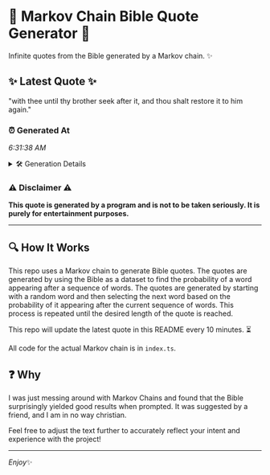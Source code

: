# 📖 Markov Chain Bible Quote Generator 📖

Infinite quotes from the Bible generated by a Markov chain. ✨

## ✨ Latest Quote ✨
"with thee until thy brother seek after it, and thou shalt restore it to him again."

### ⏰ Generated At
*6:31:38 AM*

<details>
    <summary>🛠️ Generation Details</summary>
    <p>
        <strong>🌱 Seed:</strong> with<br>
        <strong>🔄 Iterations:</strong> 15<br>
        <strong>📜 Context History:</strong><br>[ with ]: thee<br>[ with, thee ]: until<br>[ with, thee, until ]: thy<br>[ with, thee, until, thy ]: brother<br>[ with, thee, until, thy, brother ]: seek<br>[ with, thee, until, thy, brother, seek ]: after<br>[ thee, until, thy, brother, seek, after ]: it,<br>[ until, thy, brother, seek, after, it, ]: and<br>[ thy, brother, seek, after, it,, and ]: thou<br>[ brother, seek, after, it,, and, thou ]: shalt<br>[ seek, after, it,, and, thou, shalt ]: restore<br>[ after, it,, and, thou, shalt, restore ]: it<br>[ it,, and, thou, shalt, restore, it ]: to<br>[ and, thou, shalt, restore, it, to ]: him<br>[ thou, shalt, restore, it, to, him ]: again.<br>
    </p>
</details>

### ⚠️ Disclaimer ⚠️
**This quote is generated by a program and is not to be taken seriously. It is purely for entertainment purposes.**

---

## 🔍 How It Works

This repo uses a Markov chain to generate Bible quotes. The quotes are generated by using the Bible as a dataset to find the probability of a word appearing after a sequence of words. The quotes are generated by starting with a random word and then selecting the next word based on the probability of it appearing after the current sequence of words. This process is repeated until the desired length of the quote is reached.

This repo will update the latest quote in this README every 10 minutes. ⏳

All code for the actual Markov chain is in `index.ts`.

## ❓ Why

I was just messing around with Markov Chains and found that the Bible surprisingly yielded good results when prompted. 
It was suggested by a friend, and I am in no way christian.

Feel free to adjust the text further to accurately reflect your intent and experience with the project!

---

*Enjoy*✨
